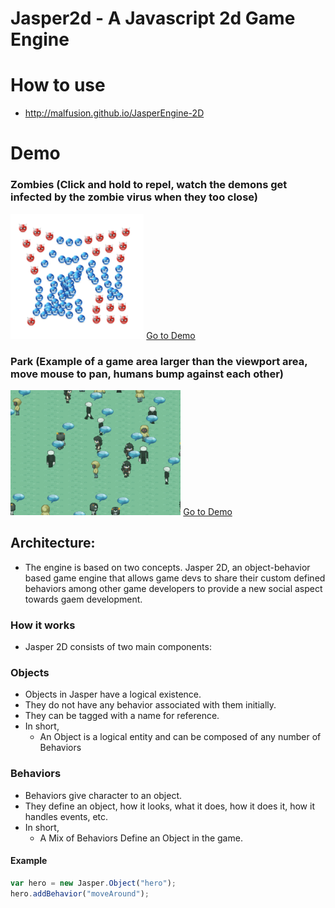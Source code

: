# Jasper2d - A Javascript 2d Game Engine

# How to use
- http://malfusion.github.io/JasperEngine-2D
# Demo
### Zombies (Click and hold to repel, watch the demons get infected by the zombie virus when they too close)
<img src="./assets/sample1.png" height="200"></img>
[Go to Demo](http://malfusion.github.io/JasperEngine-2D/tests/index8.html)
### Park (Example of a game area larger than the viewport area, move mouse to pan, humans bump against each other)
<img src="./assets/sample2.png" height="200"></img>
[Go to Demo](http://malfusion.github.io/JasperEngine-2D/tests/sample1.html)

## Architecture:
- The engine is based on two concepts.
Jasper 2D, an object-behavior based game engine that allows game devs to share their custom defined behaviors among other game developers to provide a new social aspect towards gaem development.

### How it works
- Jasper 2D consists of two main components:

### Objects
- Objects in Jasper have a logical existence.
- They do not have any behavior associated with them initially.
- They can be tagged with a name for reference.
- In short,
  - An Object is a logical entity and can be composed of any number of Behaviors

### Behaviors
- Behaviors give character to an object.
- They define an object, how it looks, what it does, how it does it, how it handles events, etc.
- In short,
  - A Mix of Behaviors Define an Object in the game.

#### Example
```javascript
var hero = new Jasper.Object("hero");   
hero.addBehavior("moveAround");
```

